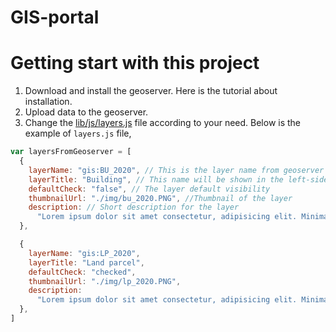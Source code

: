 # GIS-portal

# Getting start with this project

1. Download and install the geoserver. Here is the tutorial about installation.
2. Upload data to the geoserver.
3. Change the [lib/js/layers.js](https://github.com/iamtekson/GIS-portal/blob/main/lib/js/layers.js) file according to your need. Below is the example of `layers.js` file,

```js
var layersFromGeoserver = [
  {
    layerName: "gis:BU_2020", // This is the layer name from geoserver
    layerTitle: "Building", // This name will be shown in the left-sidebar
    defaultCheck: "false", // The layer default visibility
    thumbnailUrl: "./img/bu_2020.PNG", //Thumbnail of the layer
    description: // Short description for the layer
      "Lorem ipsum dolor sit amet consectetur, adipisicing elit. Minima nobis soluta molestiae asperiores quae! Veritatis",
  },

  {
    layerName: "gis:LP_2020",
    layerTitle: "Land parcel",
    defaultCheck: "checked",
    thumbnailUrl: "./img/lp_2020.PNG",
    description:
      "Lorem ipsum dolor sit amet consectetur, adipisicing elit. Minima nobis soluta molestiae asperiores quae! Veritatis",
  },
]
```
